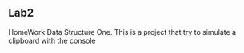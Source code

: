 ## Lab2
HomeWork Data Structure One.
This is a project that try to simulate a clipboard with the console


